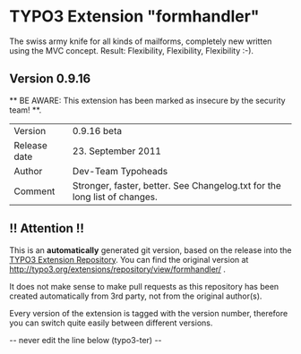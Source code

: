 # TYPO3 Extension "formhandler"
The swiss army knife for all kinds of mailforms, completely new written using the MVC concept. Result: Flexibility, Flexibility, Flexibility	:-).

## Version 0.9.16
** BE AWARE: This extension has been marked as insecure by the security team! **.



<table>
	<tr><td>Version</td><td>0.9.16 beta</td></tr>
	<tr><td>Release date</td><td>23. September 2011</td></tr>
	<tr><td>Author</td><td>Dev-Team Typoheads</td></tr>
	<tr><td>Comment</td><td>Stronger, faster, better. See Changelog.txt for the long list of changes.</td></tr>
</table>

## !! Attention !!
This is an **automatically** generated git version, based on the release into the [TYPO3 Extension Repository](http://www.typo3.org/extensions/).
You can find the original version at http://typo3.org/extensions/repository/view/formhandler/ .

It does not make sense to make pull requests as this repository has been created automatically from 3rd party, not from the original author(s).

Every version of the extension is tagged with the version number, therefore you can switch quite easily between different versions.


-- never edit the line below (typo3-ter) --